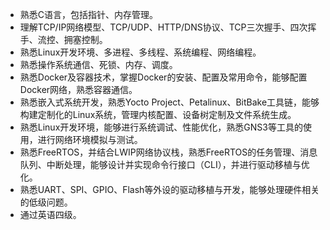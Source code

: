 - 熟悉C语言，包括指针、内存管理。
- 理解TCP/IP网络模型、TCP/UDP、HTTP/DNS协议、TCP三次握手、四次挥手、流控、拥塞控制。
- 熟悉Linux开发环境、多进程、多线程、系统编程、网络编程。
- 熟悉操作系统通信、死锁、内存、调度。
- 熟悉Docker及容器技术，掌握Docker的安装、配置及常用命令，能够配置Docker网络，熟悉容器通信。
- 熟悉嵌入式系统开发，熟悉Yocto Project、Petalinux、BitBake工具链，能够构建定制化的Linux系统，管理内核配置、设备树定制及文件系统生成。
- 熟悉Linux开发环境，能够进行系统调试、性能优化，熟悉GNS3等工具的使用，进行网络环境模拟与测试。
- 熟悉FreeRTOS，并结合LWIP网络协议栈，熟悉FreeRTOS的任务管理、消息队列、中断处理，能够设计并实现命令行接口（CLI），并进行驱动移植与优化。
- 熟悉UART、SPI、GPIO、Flash等外设的驱动移植与开发，能够处理硬件相关的低级问题。
- 通过英语四级。